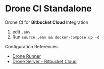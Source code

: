 # Drone CI Standalone

Drone CI for **Bitbucket Cloud** Integration

1. edit `.env` 
2. Run `source .env && docker-compose up -d`

Configuration References:

- [Drone Runner](https://docker-runner.docs.drone.io/installation/reference/)
- [Drone Server - Bitbucket Cloud](https://docs.drone.io/installation/providers/bitbucket-cloud/)

